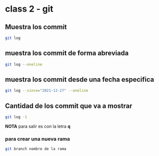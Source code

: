 # class 2 - git

## Muestra los commit
```sh
git log 
```
## muestra los commit de forma abreviada

```sh
git log --oneline
```
## muestra los commit desde una fecha especifica 

```sh
git log --since="2021-12-27" --oneline
```
## Cantidad de los commit que va a mostrar


```sh
git log -1
```



**NOTA** para salir es con la letra **q**

### para crear una nueva rama

```sh
git branch nombre de la rama
```


